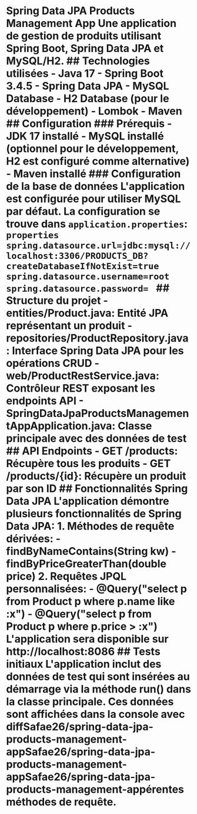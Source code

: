# Spring Data JPA Products Management App Une application de gestion de produits utilisant Spring Boot, Spring Data JPA et MySQL/H2. ## Technologies utilisées - Java 17 - Spring Boot 3.4.5 - Spring Data JPA - MySQL Database - H2 Database (pour le développement) - Lombok - Maven ## Configuration ### Prérequis - JDK 17 installé - MySQL installé (optionnel pour le développement, H2 est configuré comme alternative) - Maven installé ### Configuration de la base de données L'application est configurée pour utiliser MySQL par défaut. La configuration se trouve dans `application.properties`: ```properties spring.datasource.url=jdbc:mysql://localhost:3306/PRODUCTS_DB?createDatabaseIfNotExist=true spring.datasource.username=root spring.datasource.password= ``` ## Structure du projet - entities/Product.java: Entité JPA représentant un produit - repositories/ProductRepository.java: Interface Spring Data JPA pour les opérations CRUD - web/ProductRestService.java: Contrôleur REST exposant les endpoints API - SpringDataJpaProductsManagementAppApplication.java: Classe principale avec des données de test ## API Endpoints - GET /products: Récupère tous les produits - GET /products/{id}: Récupère un produit par son ID ## Fonctionnalités Spring Data JPA L'application démontre plusieurs fonctionnalités de Spring Data JPA: 1. Méthodes de requête dérivées: - findByNameContains(String kw) - findByPriceGreaterThan(double price) 2. Requêtes JPQL personnalisées: - @Query("select p from Product p where p.name like :x") - @Query("select p from Product p where p.price > :x") L'application sera disponible sur http://localhost:8086 ## Tests initiaux L'application inclut des données de test qui sont insérées au démarrage via la méthode run() dans la classe principale. Ces données sont affichées dans la console avec diffSafae26/spring-data-jpa-products-management-appSafae26/spring-data-jpa-products-management-appSafae26/spring-data-jpa-products-management-appérentes méthodes de requête.
